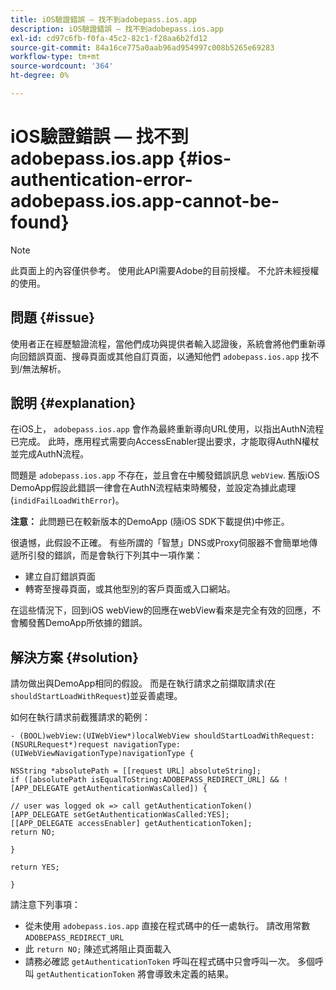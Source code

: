 ```yaml
---
title: iOS驗證錯誤 — 找不到adobepass.ios.app
description: iOS驗證錯誤 — 找不到adobepass.ios.app
exl-id: cd97c6fb-f0fa-45c2-82c1-f28aa6b2fd12
source-git-commit: 84a16ce775a0aab96ad954997c008b5265e69283
workflow-type: tm+mt
source-wordcount: '364'
ht-degree: 0%

---
```


# iOS驗證錯誤 — 找不到adobepass.ios.app {#ios-authentication-error-adobepass.ios.app-cannot-be-found}

>[!NOTE]
>
>此頁面上的內容僅供參考。 使用此API需要Adobe的目前授權。 不允許未經授權的使用。

## 問題 {#issue}

使用者正在經歷驗證流程，當他們成功與提供者輸入認證後，系統會將他們重新導向回錯誤頁面、搜尋頁面或其他自訂頁面，以通知他們 `adobepass.ios.app` 找不到/無法解析。

## 說明 {#explanation}

在iOS上， `adobepass.ios.app` 會作為最終重新導向URL使用，以指出AuthN流程已完成。 此時，應用程式需要向AccessEnabler提出要求，才能取得AuthN權杖並完成AuthN流程。

問題是 `adobepass.ios.app` 不存在，並且會在中觸發錯誤訊息 `webView`. 舊版iOS DemoApp假設此錯誤一律會在AuthN流程結束時觸發，並設定為據此處理(`indidFailLoadWithError`)。

**注意：** 此問題已在較新版本的DemoApp (隨iOS SDK下載提供)中修正。

很遺憾，此假設不正確。 有些所謂的「智慧」DNS或Proxy伺服器不會簡單地傳遞所引發的錯誤，而是會執行下列其中一項作業：

- 建立自訂錯誤頁面
- 轉寄至搜尋頁面，或其他型別的客戶頁面或入口網站。

在這些情況下，回到iOS webView的回應在webView看來是完全有效的回應，不會觸發舊DemoApp所依據的錯誤。

## 解決方案 {#solution}

請勿做出與DemoApp相同的假設。 而是在執行請求之前擷取請求(在 `shouldStartLoadWithRequest`)並妥善處理。

如何在執行請求前截獲請求的範例：

```obj-c
- (BOOL)webView:(UIWebView*)localWebView shouldStartLoadWithRequest:(NSURLRequest*)request navigationType:(UIWebViewNavigationType)navigationType {

NSString *absolutePath = [[request URL] absoluteString]; 
if ([absolutePath isEqualToString:ADOBEPASS_REDIRECT_URL] && ![APP_DELEGATE getAuthenticationWasCalled]) {

// user was logged ok => call getAuthenticationToken() 
[APP_DELEGATE setGetAuthenticationWasCalled:YES]; 
[[APP_DELEGATE accessEnabler] getAuthenticationToken];
return NO;

}

return YES;

}
```

請注意下列事項：

- 從未使用 `adobepass.ios.app` 直接在程式碼中的任一處執行。 請改用常數 `ADOBEPASS_REDIRECT_URL`
- 此 `return NO;` 陳述式將阻止頁面載入
- 請務必確認 `getAuthenticationToken` 呼叫在程式碼中只會呼叫一次。 多個呼叫 `getAuthenticationToken` 將會導致未定義的結果。
